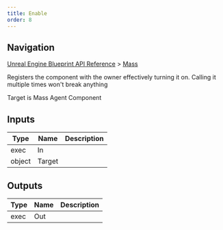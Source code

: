 ```yaml
---
title: Enable
order: 8
---
```

## Navigation

[Unreal Engine Blueprint API Reference](https://dev.epicgames.com/documentation/en-us/unreal-engine/BlueprintAPI) > [Mass](https://dev.epicgames.com/documentation/en-us/unreal-engine/BlueprintAPI/Mass)

Registers the component with the owner effectively turning it on. Calling it multiple times won't break anything

Target is Mass Agent Component

## Inputs

| Type | Name | Description |
| --- | --- | --- |
| exec | In |  |
| object | Target |  |

## Outputs

| Type | Name | Description |
| --- | --- | --- |
| exec | Out |  |
